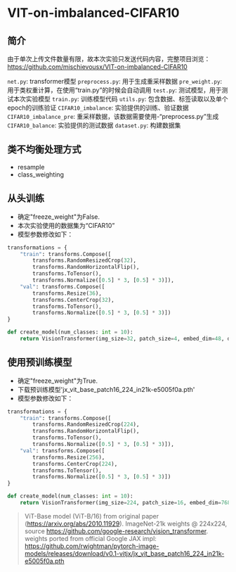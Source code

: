 # VIT-on-imbalanced-CIFAR10

## 简介

由于单次上传文件数量有限，故本次实验只发送代码内容，完整项目浏览：https://github.com/mischievousx/VIT-on-imbalanced-CIFAR10

`net.py`: transformer模型
`preprocess.py`: 用于生成重采样数据
`pre_weight.py`: 用于类权重计算，在使用“train.py”的时候会自动调用
`test.py`: 测试模型，用于测试本次实验模型
`train.py`: 训练模型代码
`utils.py`: 包含数据、标签读取以及单个epoch的训练验证
`CIFAR10_imbalance`: 实验提供的训练、验证数据
`CIFAR10_imbalance_pre`: 重采样数据，该数据需要使用-“preprocess.py”生成
`CIFAR10_balance`: 实验提供的测试数据
`dataset.py`: 构建数据集 

## 类不均衡处理方式
- resample
- class_weighting

## 从头训练
- 确定"freeze_weight"为False.
- 本次实验使用的数据集为“CIFAR10”
- 模型参数修改如下：
```python
transformations = {
    "train": transforms.Compose([
        transforms.RandomResizedCrop(32),
        transforms.RandomHorizontalFlip(),
        transforms.ToTensor(),
        transforms.Normalize([0.5] * 3, [0.5] * 3)]),
    "val": transforms.Compose([
        transforms.Resize(36),
        transforms.CenterCrop(32),
        transforms.ToTensor(),
        transforms.Normalize([0.5] * 3, [0.5] * 3)])
}
```
```python
def create_model(num_classes: int = 10):
    return VisionTransformer(img_size=32, patch_size=4, embed_dim=48, depth=12, num_heads=12, num_classes=num_classes)
```
## 使用预训练模型

- 确定"freeze_weight"为True.
- 下载预训练模型'jx_vit_base_patch16_224_in21k-e5005f0a.pth'
- 模型参数修改如下：
```python
transformations = {
    "train": transforms.Compose([
        transforms.RandomResizedCrop(224),
        transforms.RandomHorizontalFlip(),
        transforms.ToTensor(),
        transforms.Normalize([0.5] * 3, [0.5] * 3)]),
    "val": transforms.Compose([
        transforms.Resize(256),
        transforms.CenterCrop(224),
        transforms.ToTensor(),
        transforms.Normalize([0.5] * 3, [0.5] * 3)])
}
```
```python
def create_model(num_classes: int = 10):
    return VisionTransformer(img_size=224, patch_size=16, embed_dim=768, depth=12, num_heads=12, num_classes=num_classes)
```
>ViT-Base model (ViT-B/16) from original paper (https://arxiv.org/abs/2010.11929).
ImageNet-21k weights @ 224x224, source https://github.com/google-research/vision_transformer.
weights ported from official Google JAX impl:
https://github.com/rwightman/pytorch-image-models/releases/download/v0.1-vitjx/jx_vit_base_patch16_224_in21k-e5005f0a.pth
